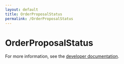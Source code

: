```yaml
---
layout: default
title: OrderProposalStatus
permalink: /OrderProposalStatus
---
```


# OrderProposalStatus


For more information, see the [developer documentation](https://developer.openactive.io/data-model/types/).